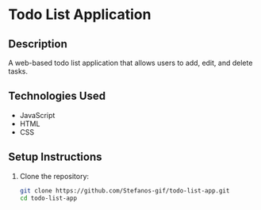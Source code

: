 # Todo List Application

## Description
A web-based todo list application that allows users to add, edit, and delete tasks.

## Technologies Used
- JavaScript
- HTML
- CSS

## Setup Instructions
1. Clone the repository:
   ```bash
   git clone https://github.com/Stefanos-gif/todo-list-app.git
   cd todo-list-app
